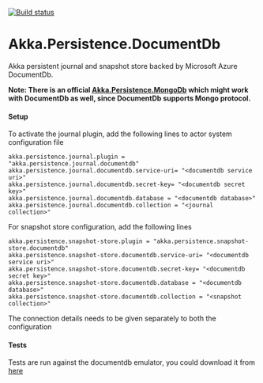 [![Build status](https://ci.appveyor.com/api/projects/status/6s71yrffjyne1eyk/branch/master?svg=true)](https://ci.appveyor.com/project/pratapbhaskar/akka-persistence-documentdb/branch/master)

# Akka.Persistence.DocumentDb



Akka persistent journal and snapshot store backed by Microsoft Azure DocumentDb.

**Note: There is an official [Akka.Persistence.MongoDb](https://github.com/akkadotnet/Akka.Persistence.MongoDB) which might work with DocumentDb as well, since DocumentDb supports Mongo protocol.** 

#### Setup

To activate the journal plugin, add the following lines to actor system configuration file

``` 
akka.persistence.journal.plugin = "akka.persistence.journal.documentdb"
akka.persistence.journal.documentdb.service-uri= "<documentdb service uri>"
akka.persistence.journal.documentdb.secret-key= "<documentdb secret key>"
akka.persistence.journal.documentdb.database = "<documentdb database>"
akka.persistence.journal.documentdb.collection = "<journal collection>"
```

For snapshot store configuration, add the following lines
``` 
akka.persistence.snapshot-store.plugin = "akka.persistence.snapshot-store.documentdb"
akka.persistence.snapshot-store.documentdb.service-uri= "<documentdb service uri>"
akka.persistence.snapshot-store.documentdb.secret-key= "<documentdb secret key>"
akka.persistence.snapshot-store.documentdb.database = "<documentdb database>"
akka.persistence.snapshot-store.documentdb.collection = "<snapshot collection>"
```


The connection details needs to be given separately to both the configuration

#### Tests

Tests are run against the documentdb emulator, you could download it from [here](https://docs.microsoft.com/en-us/azure/documentdb/documentdb-nosql-local-emulator)